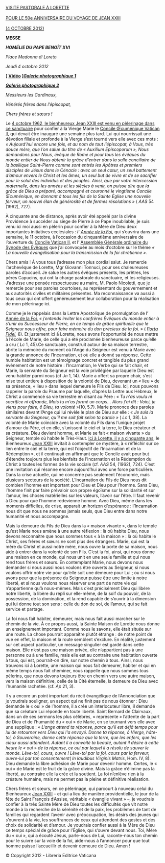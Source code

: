 [VISITE PASTORALE À LORETTE \
\
POUR LE 50e ANNIVERSAIRE DU VOYAGE DE JEAN XXIII \
\
(4 OCTOBRE 2012)](/content/benedict-xvi/fr/travels/2012/index_loreto.html)

**MESSE**

***HOMÉLIE DU PAPE BENOÎT XVI***

*Place Madonna di Loreto*

*Jeudi 4 octobre 2012*

**[** **[Vidéo](http://player.rv.va/vaticanplayer.asp?language=it&tic=VA_M53OTNQB)** **]*****[Galerie photographique 1](http://www.photogallery.va/content/photogallery/fr/loreto-2012.html)***

**[*Galerie photographique 2*](http://www.vatican.va/news_services/liturgy/photogallery/2012/20121004/index.html)**

*Messieurs les Cardinaux,*

*Vénérés frères dans l’épiscopat,*

*Chers frères et sœurs !*

Le [4 octobre 1962, le bienheureux Jean XXIII est venu en pèlerinage dans ce sanctuaire](/content/john-xxiii/fr/speeches/1962/index.html#P%C3%A8lerinage_apostolique) pour confier à  la Vierge Marie  le [Concile Œcuménique Vatican II](http://www.vatican.va/archive/hist_councils/ii_vatican_council/index_fr.htm), qui devait être inauguré une semaine plus tard. Lui qui nourrissait une dévotion filiale et profonde à  la Vierge  s’est tourné vers elle avec ces mots : *« Aujourd’hui encore une fois, et au nom de tout l’épiscopat, à Vous, très douce mère, que l’on salue du titre de « Auxilium Episcoporum », Nous demandons pour Nous, évêque de Rome et pour tous les évêques du monde entier de Nous obtenir la grâce d’entrer dans la salle conciliaire de la basilique Saint-Pierre comme sont entrés les Apôtres et premiers disciples de Jésus dans le Cénacle : avec un seul cœur, un seul battement d’amour envers le Christ et les âmes, un seul but de vivre et de se sacrifier pour le salut des individus et des peuples. Ainsi, que par votre intercession maternelle, dans les années et les siècles à venir, on puisse dire que la grâce de Dieu a préparé, accompagné et couronné le vingtième Concile Œcuménique, en donnant à tous les fils de  la Sainte Église  une nouvelle ferveur, un nouvel élan de générosité et de fermes résolutions »* ( *AAS* 54 (1962), 727).

À cinquante ans de distance, après avoir été appelé par la divine Providence à succéder au siège de Pierre à ce Pape inoubliable, je suis venu ici moi aussi en pèlerin pour confier à  la Mère  de Dieu deux importantes initiatives ecclésiales : *l’ [Année de  la Foi](http://www.annusfidei.va/)*, qui s’ouvrira dans une semaine, le 11 octobre, à l’occasion du cinquantième anniversaire de l’ouverture du [Concile Vatican II](http://www.vatican.va/archive/hist_councils/ii_vatican_council/index_fr.htm), et l’ [Assemblée Générale ordinaire du Synode des Évêques](http://www.vatican.va/roman_curia/synod/index_fr.htm) que j’ai convoquée au mois d’octobre sur le thème *« La nouvelle évangélisation pour la transmission de la foi chrétienne ».*

Chers amis ! À vous tous j’adresse mon plus cordial salut. Je remercie l’archevêque de Lorette, Mgr Giovanni Tonnuci, pour ses chaleureuses paroles d’accueil. Je salue les autres évêques présents, les prêtres, les pères Capucins, qui ont la charge pastorale du sanctuaire, et les religieuses. J’adresse une pensée respectueuse au maire, M. Paolo Nicoletti, que je remercie pour ses paroles courtoises, au représentant du gouvernement et aux autorités civiles et militaires présentes. Ma reconnaissance va aussi à tous ceux qui ont offert généreusement leur collaboration pour la réalisation de mon pèlerinage ici.

Comme je le rappelais dans  la Lettre Apostolique  de promulgation de l’ [Année de  la Foi](http://www.annusfidei.va/), *« j’entends inviter les confrères Évêques du monde entier à s’unir au Successeur de Pierre, en ce temps de grâce spirituelle que le Seigneur nous offre, pour faire mémoire du don précieux de la foi. »* ( *[Porta Fidei](/content/benedict-xvi/fr/motu_proprio/documents/hf_ben-xvi_motu-proprio_20111011_porta-fidei.html),* 8). Et justement ici à Lorette, nous avons l’opportunité de nous mettre à l’école de Marie, de celle qui a été proclamée bienheureuse parce qu’elle a cru ( *Lc* 1, 45).Ce sanctuaire, construit autour de sa maison terrestre, abrite la mémoire du moment où l’Ange du Seigneur est venu à Marie avec la grande annonce de l’Incarnation, et où elle a donné sa réponse. Cette humble habitation est un témoignage concret et tangible du plus grand évènement de notre histoire : l’Incarnation, le Verbe qui se fait chair, et Marie, la servante du Seigneur est la voie privilégiée par laquelle Dieu est venu habiter parmi nous (cf *Jn* 1, 14). Marie a offert sa propre chair, s’est mise tout entière à disposition de la volonté de Dieu, devenant un « lieu » de sa présence, « lieu » dans lequel demeure le Fils de Dieu. Ici, nous pouvons rappeler la parole du Psaume par laquelle, d’après  la Lettre  aux Hébreux, le Christ a commencé sa vie terrestre en disant au Père : *« Tu n'as voulu ni sacrifice ni offrande, Mais tu m'as formé un corps… Alors j'ai dit : Voici, je viens pour faire, ô Dieu, ta volonté »*(10, 5.7). Marie prononce des paroles similaires devant l’Ange qui lui révèle le plan de Dieu sur elle : *« Je suis la servante du Seigneur, qu’il me soit fait selon ta parole »* ( *Lc* 1, 38). La volonté de Marie coïncide avec la volonté du Fils dans l’unique projet d’amour du Père, et en elle, s’unissent le ciel et la terre, le Dieu créateur et sa créature. Dieu devient homme, et Marie se fait « maison vivante » du Seigneur, temple où habite le Très-Haut. [Ici à Lorette, il y a cinquante ans](/content/john-xxiii/fr/speeches/1962/index.html#P%C3%A8lerinage_apostolique), le Bienheureux [Jean XXIII](/content/john-xxiii/fr.html) invitait à contempler ce mystère, à « réfléchir sur ce lien entre le ciel et la terre, qui est l’objectif de l’Incarnation et de  la Rédemption  », et il continuait en affirmant que le Concile avait pour but d’étendre toujours plus les bienfaits de l’Incarnation et  la Rédemption  du Christ à toutes les formes de la vie sociale (cf. *AAS* 54, (1962), 724). C’est une invitation qui résonne encore aujourd’hui avec une force particulière. Dans la crise actuelle, qui ne concerne pas seulement l’économie, mais plusieurs secteurs de la société. L’Incarnation du Fils de Dieu nous dit combien l’homme est important pour Dieu et Dieu pour l’homme. Sans Dieu, l’homme finit par faire prévaloir son propre égoïsme sur la solidarité et sur l’amour, les choses matérielles sur les valeurs, l’avoir sur l’être. Il faut revenir à Dieu pour que l’homme redevienne homme. Avec Dieu, même dans les moments difficiles, de crise, apparait un horizon d’espérance : l’Incarnation nous dit que nous ne sommes jamais seuls, que Dieu entre dans notre humanité et nous accompagne.

Mais la demeure du Fils de Dieu dans la « maison vivante », dans le temple qu’est Marie nous amène à une autre réflexion : là où habite Dieu, nous devons reconnaitre que nous sommes tous « à la maison » : là où habite le Christ, ses frères et sœurs ne sont plus des étrangers. Marie, qui est la mère du Christ et aussi notre mère, nous ouvre la porte de sa maison, nous aide à entrer dans la volonté de son Fils. C’est la foi, ainsi, qui nous donne une maison en ce monde, qui nous unit en une seule famille et qui nous rend tous frères et sœurs. En contemplant Marie, nous devons nous demander si nous aussi nous voulons être ouverts au Seigneur, si nous voulons offrir notre vie pour qu’elle soit une demeure pour Lui ; ou si nous avons peur que la présence du Seigneur puisse être une limite à notre liberté, et si nous voulons nous réserver une part de notre vie qui n’appartienne qu’à nous-mêmes. Mais c’est précisément Dieu qui libère notre liberté, la libère du repli sur elle-même, de la soif du pouvoir, de la possession, de la domination, et la rend capable de s’ouvrir à la dimension qui lui donne tout son sens : celle du don de soi, de l’amour, qui se fait service et partage.

La foi nous fait habiter, demeurer, mais nous fait aussi marcher sur le chemin de la vie. À ce propos aussi,  la Sainte  Maison  de Lorette nous donne un enseignement important. Comme nous le savons, elle était située sur une route. La chose pourrait apparaître plutôt étrange : de notre point de vue en effet, la maison et la route semblent s’exclure. En réalité, justement sur cet aspect particulier, un message singulier est gardé dans cette maison. Elle n’est pas une maison privée, elle n’appartient pas à une personne ou à une famille, mais elle est au contraire une habitation ouverte à tous, qui est, pourrait-on dire, sur notre chemin à tous. Ainsi, nous trouvons ici à Lorette, une maison qui nous fait demeurer, habiter et qui en même temps nous fait cheminer, nous rappelle que nous sommes tous pèlerins, que nous devons toujours être en chemin vers une autre maison, vers la maison définitive, celle de  la Cité  éternelle, la demeure de Dieu avec l’humanité rachetée. (cf. *Ap* 21, 3).

Il y a encore un point important du récit évangélique de l’Annonciation que je voudrais souligner, un aspect qui ne finit pas de nous étonner : Dieu demande le « oui » de l’homme, il a crée un interlocuteur libre, il demande que sa créature Lui réponde en toute liberté. Saint Bernard de Clairvaux, dans un de ses sermons les plus célèbres, « représente » l’attente de la part de Dieu et de l’humanité du « oui » de Marie, en se tournant vers elle avec une supplique : « *L’ange attend ta réponse, parce qu’il est déjà temps pour lui de retourner vers Dieu qui l'a envoyé*. *Donne ta réponse, ô Vierge, hâte-toi, ô Souveraine, donne cette réponse que la terre, que les enfers, que les cieux aussi attendent. Autant il a convoité ta beauté, autant il désire à cette heure le « oui » de ta réponse, ce oui par lequel il a résolu de sauver le monde. Lève-toi, cours, ouvre ! Lève-toi par la foi, cours par la ferveur, ouvre-lui par ton consentement*( *In laudibus Virginis Matris*, Hom. IV, 8). Dieu demande la libre adhésion de Marie pour devenir homme. Certes, le « oui » de Marie est le fruit de la grâce divine. Mais la grâce n’élimine pas la liberté, au contraire elle la crée et la soutient. La foi n’enlève rien à la créature humaine, mais ne permet pas la pleine et définitive réalisation.

Chers frères et sœurs, en ce pèlerinage, qui parcourt à nouveau celui du Bienheureux [Jean XXIII](/content/john-xxiii/fr.html) – et qui a lieu de manière providentielle, le jour de la fête de Saint François d’Assise, véritable « évangile vivant » –, je voudrais confier à la très Sainte Mère de Dieu toutes les difficultés que vit notre monde à la recherche de la sérénité et de la paix, les problèmes de tant de familles qui regardent l’avenir avec préoccupation, les désirs des jeunes qui s’ouvrent à la vie, les souffrances de ceux qui attendent des gestes et des choix de solidarité et d’amour. Je voudrais confier aussi à  la Mère  de Dieu ce temps spécial de grâce pour l’Église, qui s’ouvre devant nous. Toi, Mère du « oui », qui a écouté Jésus, parle-nous de Lui, raconte-nous ton chemin pour le suivre sur la voie de la foi, aide-nous à l’annoncer pour que tout homme puisse l’accueillir et devenir demeure de Dieu. Amen !

© Copyright 2012 - Libreria Editrice Vaticana